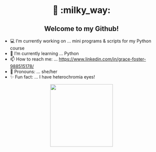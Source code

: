 <h1 align="center">👋 :milky_way:</h1>

  <h2 align="center">Welcome to my Github!</h2>
   
      
- :computer: I’m currently working on ... mini programs & scripts for my Python course
- 🧠 I’m currently learning ... Python
- 📫 How to reach me: ... https://www.linkedin.com/in/grace-foster-988515178/
- :woman: Pronouns: ... she/her
- :sparkles: Fun fact: ... I have heterochromia eyes!

<p align="center">
<img width="200" src="![Anurag's GitHub stats](https://github-readme-stats.vercel.app/api?username=Fallinqqq&theme=tokyonight&show_icons=true)"
</p>

